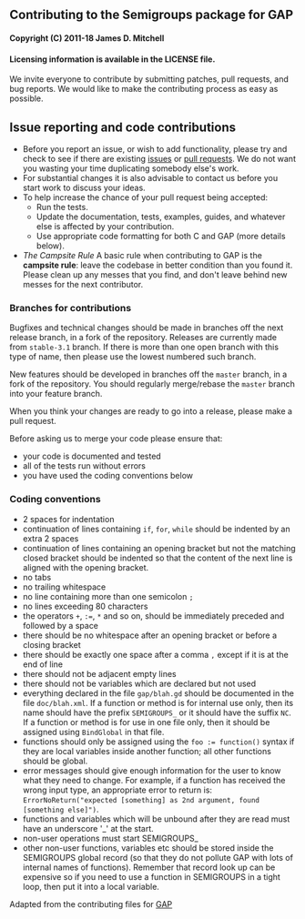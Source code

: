 ## Contributing to the Semigroups package for GAP

#### Copyright (C) 2011-18 James D. Mitchell
#### Licensing information is available in the LICENSE file.   

We invite everyone to contribute by submitting patches, pull requests, and bug
reports. We would like to make the contributing process as easy as possible.

## Issue reporting and code contributions

* Before you report an issue, or wish to add functionality, please try
  and check to see if there are existing
  [issues](https://github.com/gap-packages/Semigroups/issues) or
  [pull requests](https://github.com/gap-packages/Semigroups/pulls).
  We do not want you wasting your time duplicating somebody else's work.
* For substantial changes it is also advisable to contact us before
  you start work to discuss your ideas.
* To help increase the chance of your pull request being accepted:
  * Run the tests.
  * Update the documentation, tests, examples, guides, and whatever
    else is affected by your contribution.
  * Use appropriate code formatting for both C and GAP (more details below).
* *The Campsite Rule*
  A basic rule when contributing to GAP is the **campsite rule**:
  leave the codebase in better condition than you found it.
  Please clean up any messes that you find, and don't
  leave behind new messes for the next contributor.

### Branches for contributions

Bugfixes and technical changes should be made in branches off the next release
branch, in a fork of the repository.  Releases are currently made from
`stable-3.1` branch.  If there is more than one open branch with this type of
name, then please use the lowest numbered such branch.

New features should be developed in branches off the `master` branch, in
a fork of the repository. You should regularly merge/rebase the `master` branch
into your feature branch.

When you think your changes are ready to go into
a release, please make a pull request.

Before asking us to merge your code please ensure that: 

* your code is documented and tested
* all of the tests run without errors
* you have used the coding conventions below

### Coding conventions

* 2 spaces for indentation
* continuation of lines containing `if`, `for`, `while` should be indented by
  an extra 2 spaces
* continuation of lines containing an opening bracket but not the matching
  closed bracket should be indented so that the content of the next line is
  aligned with the opening bracket. 
* no tabs
* no trailing whitespace
* no line containing more than one semicolon `;`
* no lines exceeding 80 characters
* the operators `+`, `:=`, `*` and so on, should be immediately preceded and
  followed by a space
* there should be no whitespace after an opening bracket or before a closing
  bracket
* there should be exactly one space after a comma `,` except if it is at the end
  of line
* there should not be adjacent empty lines
* there should not be variables which are declared but not used
* everything declared in the file `gap/blah.gd` should be documented in the file
  `doc/blah.xml`.  If a function or method is for internal use only, then its
  name should have the prefix `SEMIGROUPS_` or it should have the suffix `NC`.
  If a function or method is for use in one file only, then it should be
  assigned using `BindGlobal` in that file. 
* functions should only be assigned using the `foo := function()` syntax if they
  are local variables inside another function; all other functions should be global.
* error messages should give enough information for the user to know what they need
  to change. For example, if a function has received the wrong input type, an
  appropriate error to return is: `ErrorNoReturn("expected [something] as 2nd
  argument, found [something else]")`.
* functions and variables which will be unbound after they are read must have
 an underscore '_' at the start.
* non-user operations must start SEMIGROUPS_
* other non-user functions, variables etc should be stored inside the
 SEMIGROUPS global record (so that they do not pollute GAP with lots of
 internal names of functions). Remember that record look up can be expensive so
 if you need to use a function in SEMIGROUPS in a tight loop, then put it into
 a local variable.

Adapted from the contributing files for
[GAP](https://github.com/gap-system/gap/blob/master/CONTRIBUTING.md)

